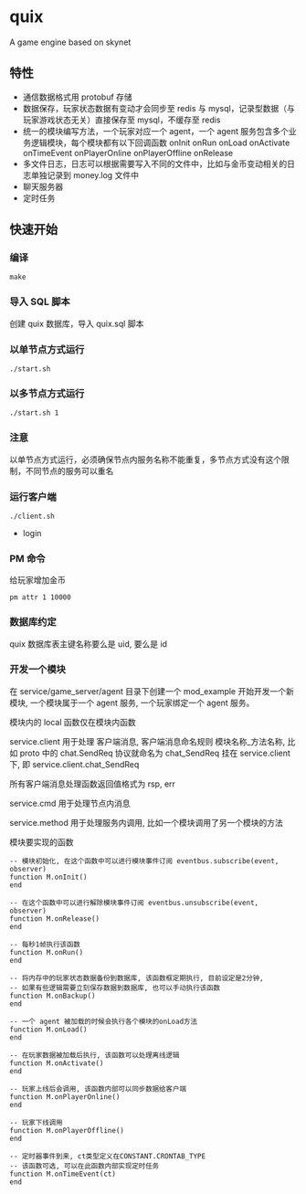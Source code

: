 # quix

A game engine based on skynet

## 特性

- 通信数据格式用 protobuf 存储
- 数据保存，玩家状态数据有变动才会同步至 redis 与 mysql，记录型数据（与玩家游戏状态无关）直接保存至 mysql，不缓存至 redis
- 统一的模块编写方法，一个玩家对应一个 agent，一个 agent 服务包含多个业务逻辑模块，每个模块都有以下回调函数 onInit onRun onLoad onActivate onTimeEvent onPlayerOnline onPlayerOffline onRelease
- 多文件日志，日志可以根据需要写入不同的文件中，比如与金币变动相关的日志单独记录到 money.log 文件中
- 聊天服务器
- 定时任务

## 快速开始

### 编译

```
make
```

### 导入 SQL 脚本

创建 quix 数据库，导入 quix.sql 脚本

### 以单节点方式运行

```
./start.sh
```

### 以多节点方式运行

```
./start.sh 1
```

### 注意

以单节点方式运行，必须确保节点内服务名称不能重复，多节点方式没有这个限制，不同节点的服务可以重名

### 运行客户端

```
./client.sh
```

- login

### PM 命令

给玩家增加金币

```
pm attr 1 10000
```

### 数据库约定

quix 数据库表主键名称要么是 uid, 要么是 id

### 开发一个模块

在 service/game_server/agent 目录下创建一个 mod_example 开始开发一个新模块, 一个模块属于一个 agent 服务, 一个玩家绑定一个 agent 服务。

模块内的 local 函数仅在模块内函数

service.client 用于处理 客户端消息, 客户端消息命名规则 模块名称\_方法名称, 比如 proto 中的 chat.SendReq 协议就命名为 chat_SendReq 挂在 service.client 下, 即 service.client.chat_SendReq

所有客户端消息处理函数返回值格式为 rsp, err

service.cmd 用于处理节点内消息

service.method 用于处理服务内调用, 比如一个模块调用了另一个模块的方法

模块要实现的函数

```
-- 模块初始化, 在这个函数中可以进行模块事件订阅 eventbus.subscribe(event, observer)
function M.onInit()
end

-- 在这个函数中可以进行解除模块事件订阅 eventbus.unsubscribe(event, observer)
function M.onRelease()
end

-- 每秒1帧执行该函数
function M.onRun()
end

-- 将内存中的玩家状态数据备份到数据库, 该函数框定期执行, 目前设定是2分钟,
-- 如果有些逻辑需要立刻保存数据到数据库, 也可以手动执行该函数
function M.onBackup()
end

-- 一个 agent 被加载的时候会执行各个模块的onLoad方法
function M.onLoad()
end

-- 在玩家数据被加载后执行, 该函数可以处理离线逻辑
function M.onActivate()
end

-- 玩家上线后会调用, 该函数内部可以同步数据给客户端
function M.onPlayerOnline()
end

-- 玩家下线调用
function M.onPlayerOffline()
end

-- 定时器事件到来, ct类型定义在CONSTANT.CRONTAB_TYPE
-- 该函数可选, 可以在此函数内部实现定时任务
function M.onTimeEvent(ct)
end
```
